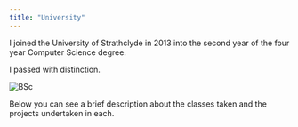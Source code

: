 ```yaml
---
title: "University"
---
```


I joined the University of Strathclyde in 2013 into the second year of the four year Computer Science degree.

I passed with distinction.

![BSc](/img/cert/bsc.jpg)

Below you can see a brief description about the classes taken and the projects undertaken in each.